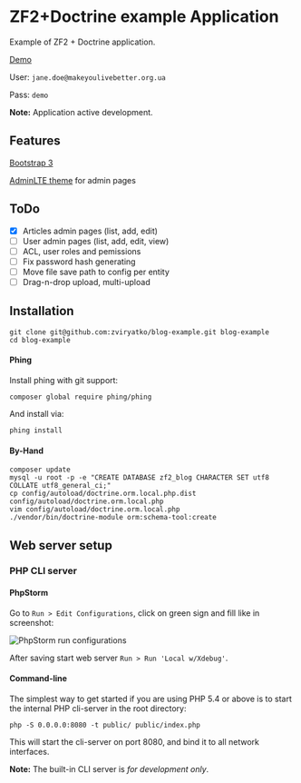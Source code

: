 ZF2+Doctrine example Application
================================

Example of ZF2 + Doctrine application.

[Demo](http://zf2-demo.makeyoulivebetter.org.ua/admin/login)

User: `jane.doe@makeyoulivebetter.org.ua`

Pass: `demo`

**Note:** Application active development.

Features
--------

[Bootstrap 3](https://getbootstrap.com/)

[AdminLTE theme](https://almsaeedstudio.com/) for admin pages

ToDo
----

- [x] Articles admin pages (list, add, edit)
- [ ] User admin pages (list, add, edit, view)
- [ ] ACL, user roles and pemissions
- [ ] Fix password hash generating
- [ ] Move file save path to config per entity
- [ ] Drag-n-drop upload, multi-upload

Installation
------------

    git clone git@github.com:zviryatko/blog-example.git blog-example
    cd blog-example

#### Phing

Install phing with git support:

    composer global require phing/phing
    
And install via:

    phing install

#### By-Hand

    composer update
    mysql -u root -p -e "CREATE DATABASE zf2_blog CHARACTER SET utf8 COLLATE utf8_general_ci;"
    cp config/autoload/doctrine.orm.local.php.dist config/autoload/doctrine.orm.local.php
    vim config/autoload/doctrine.orm.local.php
    ./vendor/bin/doctrine-module orm:schema-tool:create


Web server setup
----------------

### PHP CLI server

#### PhpStorm

Go to `Run > Edit Configurations`, click on green sign and fill like in screenshot:

![PhpStorm run configurations](https://dl.dropboxusercontent.com/u/12457762/screenshot/screenshot-2015-10-04_11%3A22%3A24.png)

After saving start web server `Run > Run 'Local w/Xdebug'`.

#### Command-line

The simplest way to get started if you are using PHP 5.4 or above is to start the internal PHP cli-server in the root
directory:

    php -S 0.0.0.0:8080 -t public/ public/index.php

This will start the cli-server on port 8080, and bind it to all network
interfaces.

**Note:** The built-in CLI server is *for development only*.
